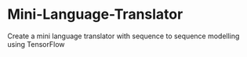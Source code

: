 # Mini-Language-Translator
Create a mini language translator with sequence to sequence modelling using TensorFlow
